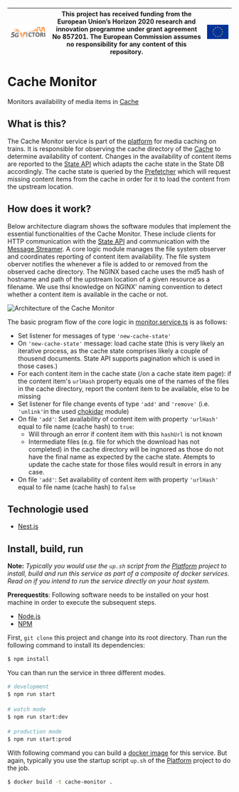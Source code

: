 | [![5G-VICTORI logo](doc/images/5g-victori-logo.png)](https://www.5g-victori-project.eu/) | This project has received funding from the European Union’s Horizon 2020 research and innovation programme under grant agreement No 857201. The European Commission assumes no responsibility for any content of this repository. | [![Acknowledgement: This project has received funding from the European Union’s Horizon 2020 research and innovation programme under grant agreement No 857201.](doc/images/eu-flag.jpg)](https://ec.europa.eu/programmes/horizon2020/en) |
| ---------------------------------------------------------------------------------------- | ------------------------------------------------------------------------------------------------------------------------------------------- | ----------------------------------------------------------------------------------------------------------------------------------------------------------------------------------------------------------------------------------------- |


# Cache Monitor

Monitors availability of media items in [Cache](../../../5gv-cache)

## What is this?

The Cache Monitor service is part of the [platform](../../../5gv-platform) for media caching on trains. It is responsible for observing the cache directory of the [Cache](../../../5gv-cache) to determine availability of content. Changes in the availability of content items are reported to the [State API](../../../5gv-state-api) which adapts the cache state in the State DB accordingly. The cache state is queried by the [Prefetcher](../../../5gv-prefetcher) which will request missing content items from the cache in order for it to load the content from the upstream location.

## How does it work?

Below architecture diagram shows the software modules that implement the essential functionalities of the Cache Monitor. These include clients for HTTP communication with the [State API](../../../5gv-state-api) and communication with the [Message Streamer](../../../5gv-messenger). A core logic module manages the file system observer and coordinates reporting of content item availability. The file system oberver notifies the whenever a file is added to or removed from the observed cache directory. The NGINX based cache uses the md5 hash of hostname and path of the upstream location of a given resource as a filename. We use thsi knowledge on NGINX' naming convention to detect whether a content item is available in the cache or not.

![Architecture of the Cache Monitor](https://docs.google.com/drawings/d/1UGBatWVdzifi891A5NqvvgDojLQN5_uMloInKmnbO4Y/export/svg)

The basic program flow of the core logic in [monitor.service.ts](src/monitor/monitor.service.ts) is as follows:

- Set listener for messages of type `'new-cache-state'`
- On `'new-cache-state'` message: load cache state (this is very likely an iterative process, as the cache state comprises likely a couple of thousend documents. State API supports pagination which is used in those cases.)
- For each content item in the cache state (/on a cache state item page): if the content item's `urlHash` property equals one of the names of the files in the cache directory, report the content item to be available, else to be missing
- Set listener for file change events of type `'add'` and `'remove'` (i.e. `'unlink'`in the used [chokidar](https://www.npmjs.com/package/chokidar) module)
- On file `'add'`: Set availability of content item with property `'urlHash'` equal to file name (cache hash) to `true`:
  - Will through an error if content item with this `hashUrl` is not known
  - Intermediate files (e.g. file for which the download has not completed) in the cache directory will be ingnored as those do not have the final name as expected by the cache state. Atempts to update the cache state for those files would result in errors in any case.
- On file `'add'`: Set availability of content item with property `'urlHash'` equal to file name (cache hash) to `false`

## Technologie used

- [Nest.js](https://nestjs.com/)

## Install, build, run

**Note:** _Typically you would use the `up.sh` script from the [Platform](../../../5gv-platform) project to install, build and run this service as part of a composite of docker services. Read on if you intend to run the service directly on your host system._

**Prerequestits**: Following software needs to be installed on your host machine in order to execute the subsequent steps.

- [Node.js](https://nodejs.org/en/)
- [NPM](https://www.npmjs.com/)

First, `git clone` this project and change into its root directory. Than run the following command to install its dependencies:

```bash
$ npm install
```

You can than run the service in three different modes.

```bash
# development
$ npm run start

# watch mode
$ npm run start:dev

# production mode
$ npm run start:prod
```

With following command you can build a [docker image](https://www.docker.com) for this service. But again, typically you use the startup script `up.sh` of the [Platform](../../../5gv-platform) project to do the job.

```bash
$ docker build -t cache-monitor .
```
